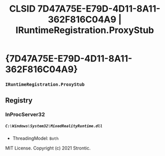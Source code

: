 ﻿---
title: "CLSID 7D47A75E-E79D-4D11-8A11-362F816C04A9 | IRuntimeRegistration.ProxyStub"
excerpt: What is COM-Object CLSID 7D47A75E-E79D-4D11-8A11-362F816C04A9?
---

# {7D47A75E-E79D-4D11-8A11-362F816C04A9}

### `IRuntimeRegistration.ProxyStub`

## Registry


### InProcServer32

##### `C:\Windows\System32\MixedRealityRuntime.dll`
* ThreadingModel: `Both`

MIT License. Copyright (c) 2021 Strontic.


